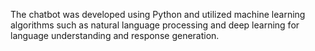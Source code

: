 The chatbot was developed using Python and utilized machine learning algorithms such as natural language processing and deep learning for language understanding and response generation.
